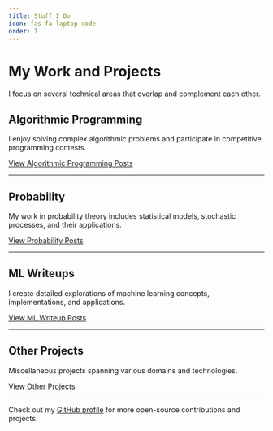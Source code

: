 ```yaml
---
title: Stuff I Do
icon: fas fa-laptop-code
order: 1
---
```


# My Work and Projects

I focus on several technical areas that overlap and complement each other.

## Algorithmic Programming

I enjoy solving complex algorithmic problems and participate in competitive programming contests.

[View Algorithmic Programming Posts](/posts/algorithmic-programming/)

---

## Probability

My work in probability theory includes statistical models, stochastic processes, and their applications.

[View Probability Posts](/posts/probability/)

---

## ML Writeups

I create detailed explorations of machine learning concepts, implementations, and applications.

[View ML Writeup Posts](/posts/ml-writeups/)

---

## Other Projects

Miscellaneous projects spanning various domains and technologies.

[View Other Projects](/posts/other-projects/)

---

Check out my [GitHub profile](https://github.com/username) for more open-source contributions and projects.
